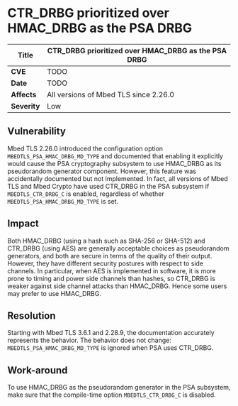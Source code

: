 # CTR\_DRBG prioritized over HMAC\_DRBG as the PSA DRBG

**Title** | CTR\_DRBG prioritized over HMAC\_DRBG as the PSA DRBG
--------- | -----------------------------------------------------
**CVE** | TODO
**Date** | TODO
**Affects** | All versions of Mbed TLS since 2.26.0
**Severity** | Low

## Vulnerability

Mbed TLS 2.26.0 introduced the configuration option `MBEDTLS_PSA_HMAC_DRBG_MD_TYPE` and documented that enabling it explicitly would cause the PSA cryptography subsystem to use HMAC\_DRBG as its pseudorandom generator component. However, this feature was accidentally documented but not implemented. In fact, all versions of Mbed TLS and Mbed Crypto have used CTR\_DRBG in the PSA subsystem if `MBEDTLS_CTR_DRBG_C` is enabled, regardless of whether `MBEDTLS_PSA_HMAC_DRBG_MD_TYPE` is set.

## Impact

Both HMAC\_DRBG (using a hash such as SHA-256 or SHA-512) and CTR\_DRBG (using AES) are generally acceptable choices as pseudorandom generators, and both are secure in terms of the quality of their output. However, they have different security postures with respect to side channels. In particular, when AES is implemented in software, it is more prone to timing and power side channels than hashes, so CTR\_DRBG is weaker against side channel attacks than HMAC\_DRBG. Hence some users may prefer to use HMAC\_DRBG.

## Resolution

Starting with Mbed TLS 3.6.1 and 2.28.9, the documentation accurately represents the behavior. The behavior does not change: `MBEDTLS_PSA_HMAC_DRBG_MD_TYPE` is ignored when PSA uses CTR\_DRBG.

## Work-around

To use HMAC\_DRBG as the pseudorandom generator in the PSA subsystem, make sure that the compile-time option `MBEDTLS_CTR_DRBG_C` is disabled.

